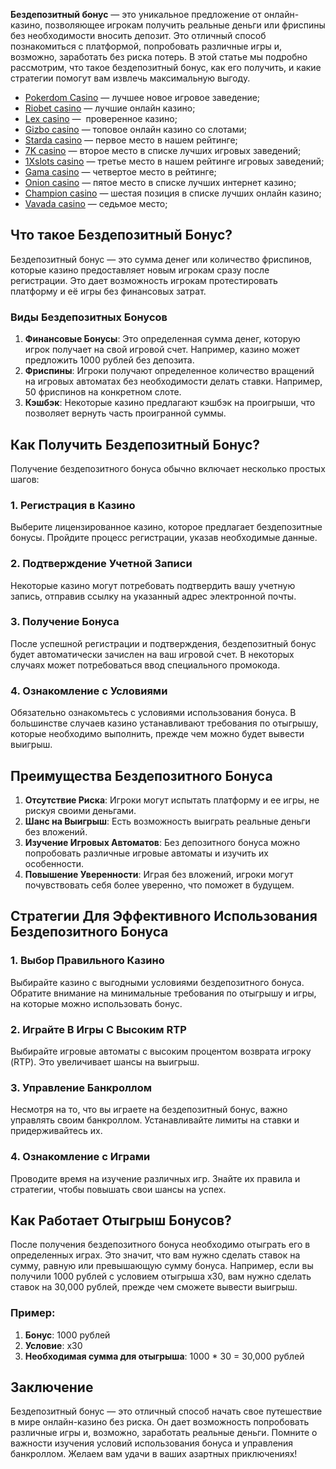 **Бездепозитный бонус** — это уникальное предложение от онлайн-казино, позволяющее игрокам получить реальные деньги или фриспины без необходимости вносить депозит. Это отличный способ познакомиться с платформой, попробовать различные игры и, возможно, заработать без риска потерь. В этой статье мы подробно рассмотрим, что такое бездепозитный бонус, как его получить, и какие стратегии помогут вам извлечь максимальную выгоду.

* [Pokerdom Casino](https://brandplay.link/FwVc4f) — лучшее новое игровое заведение;
* [Riobet casino](https://brandplay.link/TnjsxFvH) — лучшие онлайн казино;
* [Lex casino](https://brandplay.link/VMqNXPFs) —  проверенное казино;
* [Gizbo casino](https://brandplay.link/rvzLrVLp) — топовое онлайн казино со слотами;
* [Starda casino](https://brandplay.link/HDcDrxLk) — первое место в нашем рейтинге;
* [7K casino](https://brandplay.link/dd46bNgD) — второе место в списке лучших игровых заведений;
* [1Xslots casino](https://brandplay.link/J2ZbqMPZ) — третье место в нашем рейтинге игровых заведений;
* [Gama casino](https://brandplay.link/RD52jZbL) — четвертое место в рейтинге;
* [Onion casino](https://brandplay.link/8LcS6Djb) — пятое место в списке лучших интернет казино;
* [Champion casino](https://temon-gter.cfd/go/9n8?p56190p303844p3509t17502) — шестая позиция в списке лучших онлайн казино;
* [Vavada casino](https://vavadapartner.pro/?promo=75590753-cc8b-4c4a-8d71-99b7a2293439-jud\&target=register) — седьмое место;



## Что такое Бездепозитный Бонус?

Бездепозитный бонус — это сумма денег или количество фриспинов, которые казино предоставляет новым игрокам сразу после регистрации. Это дает возможность игрокам протестировать платформу и её игры без финансовых затрат.

### Виды Бездепозитных Бонусов

1. **Финансовые Бонусы**: Это определенная сумма денег, которую игрок получает на свой игровой счет. Например, казино может предложить 1000 рублей без депозита.
2. **Фриспины**: Игроки получают определенное количество вращений на игровых автоматах без необходимости делать ставки. Например, 50 фриспинов на конкретном слоте.
3. **Кэшбэк**: Некоторые казино предлагают кэшбэк на проигрыши, что позволяет вернуть часть проигранной суммы.

## Как Получить Бездепозитный Бонус?

Получение бездепозитного бонуса обычно включает несколько простых шагов:

### 1. Регистрация в Казино

Выберите лицензированное казино, которое предлагает бездепозитные бонусы. Пройдите процесс регистрации, указав необходимые данные.

### 2. Подтверждение Учетной Записи

Некоторые казино могут потребовать подтвердить вашу учетную запись, отправив ссылку на указанный адрес электронной почты.

### 3. Получение Бонуса

После успешной регистрации и подтверждения, бездепозитный бонус будет автоматически зачислен на ваш игровой счет. В некоторых случаях может потребоваться ввод специального промокода.

### 4. Ознакомление с Условиями

Обязательно ознакомьтесь с условиями использования бонуса. В большинстве случаев казино устанавливают требования по отыгрышу, которые необходимо выполнить, прежде чем можно будет вывести выигрыш.

## Преимущества Бездепозитного Бонуса

1. **Отсутствие Риска**: Игроки могут испытать платформу и ее игры, не рискуя своими деньгами.
2. **Шанс на Выигрыш**: Есть возможность выиграть реальные деньги без вложений.
3. **Изучение Игровых Автоматов**: Без депозитного бонуса можно попробовать различные игровые автоматы и изучить их особенности.
4. **Повышение Уверенности**: Играя без вложений, игроки могут почувствовать себя более уверенно, что поможет в будущем.

## Стратегии Для Эффективного Использования Бездепозитного Бонуса

### 1. Выбор Правильного Казино

Выбирайте казино с выгодными условиями бездепозитного бонуса. Обратите внимание на минимальные требования по отыгрышу и игры, на которые можно использовать бонус.

### 2. Играйте В Игры С Высоким RTP

Выбирайте игровые автоматы с высоким процентом возврата игроку (RTP). Это увеличивает шансы на выигрыш.

### 3. Управление Банкроллом

Несмотря на то, что вы играете на бездепозитный бонус, важно управлять своим банкроллом. Устанавливайте лимиты на ставки и придерживайтесь их.

### 4. Ознакомление с Играми

Проводите время на изучение различных игр. Знайте их правила и стратегии, чтобы повышать свои шансы на успех.

## Как Работает Отыгрыш Бонусов?

После получения бездепозитного бонуса необходимо отыграть его в определенных играх. Это значит, что вам нужно сделать ставок на сумму, равную или превышающую сумму бонуса. Например, если вы получили 1000 рублей с условием отыгрыша x30, вам нужно сделать ставок на 30,000 рублей, прежде чем сможете вывести выигрыш.

### Пример:

1. **Бонус**: 1000 рублей
2. **Условие**: x30
3. **Необходимая сумма для отыгрыша**: 1000 \* 30 = 30,000 рублей

## Заключение

Бездепозитный бонус — это отличный способ начать свое путешествие в мире онлайн-казино без риска. Он дает возможность попробовать различные игры и, возможно, заработать реальные деньги. Помните о важности изучения условий использования бонуса и управления банкроллом. Желаем вам удачи в ваших азартных приключениях!
